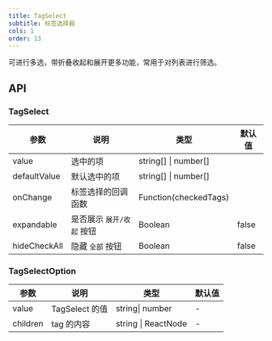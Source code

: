 ```yaml
---
title: TagSelect
subtitle: 标签选择器
cols: 1
order: 13
---
```


可进行多选，带折叠收起和展开更多功能，常用于对列表进行筛选。

## API

### TagSelect

| 参数         | 说明                      | 类型                  | 默认值 |
| ------------ | ------------------------- | --------------------- | ------ |
| value        | 选中的项                  | string[] \| number[]  |        |
| defaultValue | 默认选中的项              | string[] \| number[]  |        |
| onChange     | 标签选择的回调函数        | Function(checkedTags) |        |
| expandable   | 是否展示 `展开/收起` 按钮 | Boolean               | false  |
| hideCheckAll | 隐藏 `全部` 按钮          | Boolean               | false  |

### TagSelectOption

| 参数     | 说明           | 类型                | 默认值 |
| -------- | -------------- | ------------------- | ------ |
| value    | TagSelect 的值 | string\| number     | -      |
| children | tag 的内容     | string \| ReactNode | -      |

